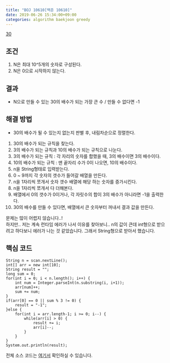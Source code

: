 ```yaml
---
title: "BOJ 10610[백준 10610]"
date: 2019-06-26 15:34:00+09:00
categories: algorithm baekjoon greedy
---
```

[30][url]

## 조건

1. N은 최대 10^5개의 숫자로 구성된다.
2. N은 0으로 시작하지 않는다.

## 결과

- N으로 만들 수 있는 30의 배수가 되는 가장 큰 수 / 만들 수 없다면 -1

## 해결 방법

- 30의 배수가 될 수 있는지 없는지 판별 후, 내림차순으로 정렬한다.
1. 30의 배수가 되는 규칙을 찾는다.
2. 3의 배수가 되는 규칙과 10의 배수가 되는 규칙으로 나눈다.
3. 3의 배수가 되는 규칙 : 각 자리의 숫자를 합했을 때, 3의 배수이면 3의 배수이다.
4. 10의 배수가 되는 규칙 : 맨 끝자리 수가 0이 나오면, 10의 배수이다.
5. n을 String형태로 입력받는다.
6. 0 ~ 9까지 각 숫자의 갯수가 들어갈 배열을 만든다.
7. n을 1자리씩 쪼개서 숫자 갯수 배열에 해당 하는 숫자를 증가시킨다.
8. n을 1자리씩 쪼개서 다 더해본다.
9. 배열에서 0의 갯수가 0이거나, 각 자릿수의 합이 3의 배수가 아니라면 -1을 출력한다.
10. 30의 배수를 만들 수 있다면, 배열에서 큰 숫자부터 꺼내서 결과 값을 만든다.

문제는 많이 어렵지 않습니다..!  
하지만.. 저는 계속 런타임 에러가 나서 이유를 찾아보니.. n의 값이 큰데 int형으로 받으려고 하다보니 에러가 나는 것 같았습니다. 그래서 String형으로 받아서 했습니다.

## 핵심 코드

```
String n = scan.nextLine();
int[] arr = new int[10];
String result = "";
long sum = 0;
for(int i = 0; i < n.length(); i++) {
	int num = Integer.parseInt(n.substring(i, i+1));
	arr[num]++;
	sum += num;
}
if(arr[0] == 0 || sum % 3 != 0) {
	result = "-1";
}else {
	for(int i = arr.length-1; i >= 0; i--) {
		while(arr[i] > 0) {
			result += i;
			arr[i]--;
		}
	}
}
System.out.println(result);
```

전체 소스 코드는 [여기서][solution] 확인하실 수 있습니다.


[url]: https://www.acmicpc.net/problem/10610
[solution]: https://github.com/ParkBeomMin/Algorithm/blob/master/Backjoon/src/B_10610.java
